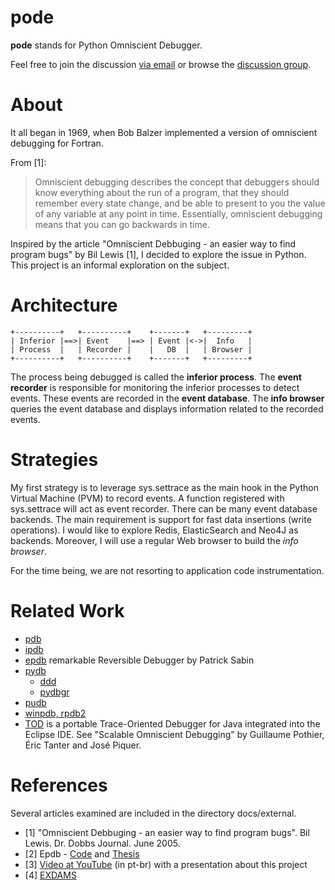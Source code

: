 pode
====

**pode** stands for Python Omniscient Debugger.

Feel free to join the discussion [via email](mailto:pode_py@googlegroups.com)
or  browse the [discussion group](https://groups.google.com/forum/?fromgroups#!forum/pode_py).

About
=======

It all began in 1969, when Bob Balzer implemented a version of omniscient debugging for Fortran.

From [1]:

> Omniscient debugging describes the concept that debuggers should know everything about the run of a program,
> that they should remember every state change, and be able to present to you the value of any variable at any
> point in time. Essentially, omniscient debugging means that you can go backwards in time.

Inspired by the article "Omniscient Debbuging - an easier way to find program bugs" by Bil Lewis [1],
I decided to explore the issue in Python.
This project is an informal exploration on the subject.



Architecture
============

    +----------+   +----------+    +-------+   +---------+
    | Inferior |==>| Event    |==> | Event |<->|  Info   |
    | Process  |   | Recorder |    |   DB  |   | Browser |
    +----------+   +----------+    +-------+   +---------+

 The process being debugged is called the **inferior process**.
 The **event recorder** is responsible for monitoring the inferior processes to detect events.
 These events are recorded in the **event database**.
 The **info browser** queries the event database and displays information related to the recorded events.


Strategies
==========

My first strategy is to leverage sys.settrace as the main hook in the Python Virtual Machine (PVM) to record events.
A function registered with sys.settrace will act as event recorder.
There can be many event database backends. The main requirement is support for fast data insertions (write operations).
I would like to explore Redis, ElasticSearch and Neo4J as backends.
Moreover, I will use a regular Web browser to build the *info browser*.

For the time being, we are not resorting to application code instrumentation.


Related Work
============

 * [pdb](http://docs.python.org/2/library/pdb.html)
 * [ipdb](http://pypi.python.org/pypi/ipdb)
 * [epdb](https://code.google.com/p/epdb/) remarkable Reversible Debugger by Patrick Sabin
 * [pydb](http://bashdb.sourceforge.net/pydb/)
    * [ddd](http://www.gnu.org/software/ddd/)
    * [pydbgr](http://code.google.com/p/pydbgr/)
 * [pudb](http://pypi.python.org/pypi/pudb)
 * [winpdb, rpdb2](http://winpdb.org/)
 * [TOD](http://pleiad.dcc.uchile.cl/tod/) is a portable Trace-Oriented Debugger for Java integrated into the Eclipse IDE.
   See "Scalable Omniscient Debugging" by Guillaume Pothier, Éric Tanter and José Piquer.


References
==========

Several articles examined are included in the directory docs/external.
 * [1] "Omniscient Debbuging - an easier way to find program bugs".
        Bil Lewis. Dr. Dobbs Journal.   June 2005.
 * [2]  Epdb - [Code](http://code.google.com/p/epdb/) and [Thesis](http://www.complang.tuwien.ac.at/Diplomarbeiten/sabin11.pdf)
 * [3] [Video at YouTube](http://youtu.be/MxzZXBI5T1s) (in pt-br) with a presentation about this project
 * [4] [EXDAMS](http://www.rand.org/content/dam/rand/pubs/research_memoranda/2009/RM5772.pdf)


    
